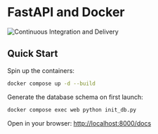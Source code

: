 # FastAPI and Docker

![Continuous Integration and Delivery](https://github.com/spyker77/fastapi-tdd-docker/workflows/Continuous%20Integration%20and%20Delivery/badge.svg?branch=main)

## Quick Start

Spin up the containers:

```bash
docker compose up -d --build
```

Generate the database schema on first launch:

```bash
docker compose exec web python init_db.py
```

Open in your browser: <http://localhost:8000/docs>
